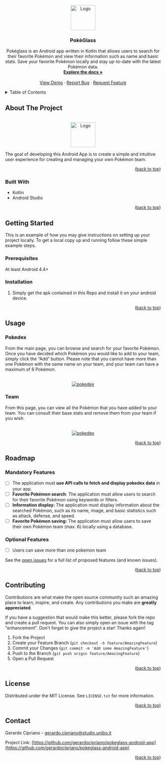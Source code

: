 <!-- Improved compatibility of back to top link: See: https://github.com/othneildrew/Best-README-Template/pull/73 -->
<a name="readme-top"></a>
<!--
*** Thanks for checking out the Best-README-Template. If you have a suggestion
*** that would make this better, please fork the repo and create a pull request
*** or simply open an issue with the tag "enhancement".
*** Don't forget to give the project a star!
*** Thanks again! Now go create something AMAZING! :D
-->





<!-- PROJECT LOGO -->
<br />
<div align="center">
  <a href="https://github.com/gerardocipriano/pokeglass-android-app">
    <img src="app/src/main/res/playstore-icon.png" alt="Logo" width="80" height="80">
  </a>

<h3 align="center">PokèGlass</h3>

  <p align="center">
    Pokéglass is an Android app written in Kotlin that allows users to search for their favorite Pokémon and view their information such as name and basic stats. Save your favorite Pokémon locally and stay up-to-date with the latest Pokémon data.
    <br />
    <a href="https://github.com/gerardocipriano/pokeglass-android-app"><strong>Explore the docs »</strong></a>
    <br />
    <br />
    <a href="https://github.com/gerardocipriano/pokeglass-android-app">View Demo</a>
    ·
    <a href="https://github.com/gerardocipriano/pokeglass-android-app/issues">Report Bug</a>
    ·
    <a href="https://github.com/gerardocipriano/pokeglass-android-app/issues">Request Feature</a>
  </p>
</div>



<!-- TABLE OF CONTENTS -->
<details>
  <summary>Table of Contents</summary>
  <ol>
    <li>
      <a href="#about-the-project">About The Project</a>
      <ul>
        <li><a href="#built-with">Built With</a></li>
      </ul>
    </li>
    <li>
      <a href="#getting-started">Getting Started</a>
      <ul>
        <li><a href="#prerequisites">Prerequisites</a></li>
        <li><a href="#installation">Installation</a></li>
      </ul>
    </li>
    <li><a href="#usage">Usage</a></li>
    <li><a href="#roadmap">Roadmap</a></li>
    <li><a href="#contributing">Contributing</a></li>
    <li><a href="#license">License</a></li>
    <li><a href="#contact">Contact</a></li>
    <li><a href="#acknowledgments">Acknowledgments</a></li>
  </ol>
</details>



<!-- ABOUT THE PROJECT -->
## About The Project

<br />
<div align="center">
  <a href="https://github.com/gerardocipriano/pokeglass-android-app">
    <img src="app/src/main/res/playstore-icon.png" alt="Logo" width="80" height="80">
  </a>
</div>

The goal of developing this Android App is to create a simple and intuitive user experience for creating and managing your own Pokémon team.

<p align="right">(<a href="#readme-top">back to top</a>)</p>



### Built With

- Kotlin
- Android Studio


<p align="right">(<a href="#readme-top">back to top</a>)</p>



<!-- GETTING STARTED -->
## Getting Started

This is an example of how you may give instructions on setting up your project locally.
To get a local copy up and running follow these simple example steps.

### Prerequisites

At least Android 4.4+

### Installation

1. Simply get the apk contained in this Repo and install it on your android device.

<p align="right">(<a href="#readme-top">back to top</a>)</p>



<!-- USAGE EXAMPLES -->
## Usage

### Pokedex

From the main page, you can browse and search for your favorite Pokémon. Once you have decided which Pokémon you would like to add to your team, simply click the “Add” button. Please note that you cannot have more than one Pokémon with the same name on your team, and your team can have a maximum of 6 Pokémon.

<br />
<div align="center">
  <a href="https://github.com/gerardocipriano/pokeglass-android-app">
    <img src="app/src/main/res/pokedexactivity.jpg" alt="pokedex" >
  </a>
</div>

### Team

From this page, you can view all the Pokémon that you have added to your team. You can consult their base stats and remove them from your team if you wish.

<br />
<div align="center">
  <a href="https://github.com/gerardocipriano/pokeglass-android-app">
    <img src="app/src/main/res/teamactivity.jpg" alt="pokedex" >
  </a>
</div>

<p align="right">(<a href="#readme-top">back to top</a>)</p>



<!-- ROADMAP -->
## Roadmap

### Mandatory Features

- [ ] The application must<b> use API calls to fetch and display  pokedex data</b> in your app.
- [ ] <b>Favorite Pokémon search</b>: The application must allow users to search for their favorite Pokémon using keywords or filters.
- [ ] <b>Information display:</b> The application must display information about the searched Pokémon, such as its name, image, and basic statistics such as attack, defense, and speed.
- [ ] <b>Favorite Pokémon saving:</b> The application must allow users to save their own Pokémon team (max. 6) locally using a database.

### Optional Features

- [ ] Users can save more than one pokemon team 

See the [open issues](https://github.com/gerardocipriano/pokeglass-android-app/issues) for a full list of proposed features (and known issues).

<p align="right">(<a href="#readme-top">back to top</a>)</p>



<!-- CONTRIBUTING -->
## Contributing

Contributions are what make the open source community such an amazing place to learn, inspire, and create. Any contributions you make are **greatly appreciated**.

If you have a suggestion that would make this better, please fork the repo and create a pull request. You can also simply open an issue with the tag "enhancement".
Don't forget to give the project a star! Thanks again!

1. Fork the Project
2. Create your Feature Branch (`git checkout -b feature/AmazingFeature`)
3. Commit your Changes (`git commit -m 'Add some AmazingFeature'`)
4. Push to the Branch (`git push origin feature/AmazingFeature`)
5. Open a Pull Request

<p align="right">(<a href="#readme-top">back to top</a>)</p>



<!-- LICENSE -->
## License

Distributed under the MIT License. See `LICENSE.txt` for more information.

<p align="right">(<a href="#readme-top">back to top</a>)</p>



<!-- CONTACT -->
## Contact

Gerardo Cipriano - gerardo.cipriano@studio.unibo.it

Project Link: [https://github.com/gerardocipriano/pokeglass-android-app](https://github.com/gerardocipriano/pokeglass-android-app)

<p align="right">(<a href="#readme-top">back to top</a>)</p>



<!-- MARKDOWN LINKS & IMAGES -->
<!-- https://www.markdownguide.org/basic-syntax/#reference-style-links -->
[contributors-shield]: https://img.shields.io/github/contributors/github_username/repo_name.svg?style=for-the-badge
[contributors-url]: https://github.com/gerardocipriano/pokeglass-android-app/graphs/contributors
[forks-shield]: https://img.shields.io/github/forks/github_username/repo_name.svg?style=for-the-badge
[forks-url]: https://github.com/gerardocipriano/pokeglass-android-app/network/members
[stars-shield]: https://img.shields.io/github/stars/github_username/repo_name.svg?style=for-the-badge
[stars-url]: https://github.com/gerardocipriano/pokeglass-android-app/stargazers
[issues-shield]: https://img.shields.io/github/issues/github_username/repo_name.svg?style=for-the-badge
[issues-url]: https://github.com/gerardocipriano/pokeglass-android-app/issues
[license-shield]: https://img.shields.io/github/license/github_username/repo_name.svg?style=for-the-badge
[license-url]: https://github.com/gerardocipriano/pokeglass-android-app/blob/master/LICENSE.txt
[linkedin-shield]: https://img.shields.io/badge/-LinkedIn-black.svg?style=for-the-badge&logo=linkedin&colorB=555
[linkedin-url]: https://linkedin.com/in/linkedin_username
[product-screenshot]: images/screenshot.png
[Next.js]: https://img.shields.io/badge/next.js-000000?style=for-the-badge&logo=nextdotjs&logoColor=white
[Next-url]: https://nextjs.org/
[React.js]: https://img.shields.io/badge/React-20232A?style=for-the-badge&logo=react&logoColor=61DAFB
[React-url]: https://reactjs.org/
[Vue.js]: https://img.shields.io/badge/Vue.js-35495E?style=for-the-badge&logo=vuedotjs&logoColor=4FC08D
[Vue-url]: https://vuejs.org/
[Angular.io]: https://img.shields.io/badge/Angular-DD0031?style=for-the-badge&logo=angular&logoColor=white
[Angular-url]: https://angular.io/
[Svelte.dev]: https://img.shields.io/badge/Svelte-4A4A55?style=for-the-badge&logo=svelte&logoColor=FF3E00
[Svelte-url]: https://svelte.dev/
[Laravel.com]: https://img.shields.io/badge/Laravel-FF2D20?style=for-the-badge&logo=laravel&logoColor=white
[Laravel-url]: https://laravel.com
[Bootstrap.com]: https://img.shields.io/badge/Bootstrap-563D7C?style=for-the-badge&logo=bootstrap&logoColor=white
[Bootstrap-url]: https://getbootstrap.com
[JQuery.com]: https://img.shields.io/badge/jQuery-0769AD?style=for-the-badge&logo=jquery&logoColor=white
[JQuery-url]: https://jquery.com 

